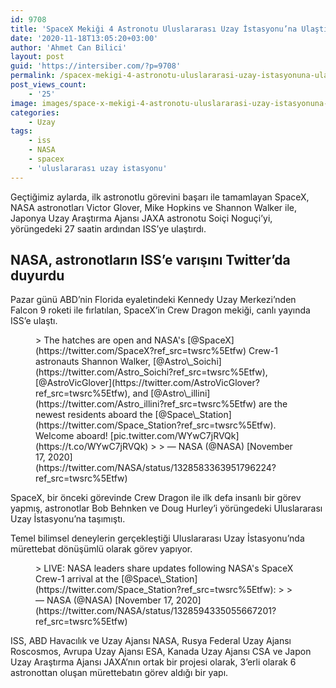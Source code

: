 ```yaml
---
id: 9708
title: 'SpaceX Mekiği 4 Astronotu Uluslararası Uzay İstasyonu’na Ulaştırdı'
date: '2020-11-18T13:05:20+03:00'
author: 'Ahmet Can Bilici'
layout: post
guid: 'https://intersiber.com/?p=9708'
permalink: /spacex-mekigi-4-astronotu-uluslararasi-uzay-istasyonuna-ulastirdi/
post_views_count:
    - '25'
image: images/space-x-mekigi-4-astronotu-uluslararasi-uzay-istasyonuna-ulastirdi.png
categories:
    - Uzay
tags:
    - iss
    - NASA
    - spacex
    - 'uluslararası uzay istasyonu'
---
```


Geçtiğimiz aylarda, ilk astronotlu görevini başarı ile tamamlayan SpaceX, NASA astronotları Victor Glover, Mike Hopkins ve Shannon Walker ile, Japonya Uzay Araştırma Ajansı JAXA astronotu Soiçi Noguçi’yi, yörüngedeki 27 saatin ardından ISS’ye ulaştırdı.

## NASA, astronotların ISS’e varışını Twitter’da duyurdu

Pazar günü ABD’nin Florida eyaletindeki Kennedy Uzay Merkezi’nden Falcon 9 roketi ile fırlatılan, SpaceX’in Crew Dragon mekiği, canlı yayında ISS’e ulaştı.

<figure class="wp-block-embed-twitter wp-block-embed is-type-rich is-provider-twitter"><div class="wp-block-embed__wrapper">> The hatches are open and NASA's [@SpaceX](https://twitter.com/SpaceX?ref_src=twsrc%5Etfw) Crew-1 astronauts Shannon Walker, [@Astro\_Soichi](https://twitter.com/Astro_Soichi?ref_src=twsrc%5Etfw), [@AstroVicGlover](https://twitter.com/AstroVicGlover?ref_src=twsrc%5Etfw), and [@Astro\_illini](https://twitter.com/Astro_illini?ref_src=twsrc%5Etfw) are the newest residents aboard the [@Space\_Station](https://twitter.com/Space_Station?ref_src=twsrc%5Etfw). Welcome aboard! [pic.twitter.com/WYwC7jRVQk](https://t.co/WYwC7jRVQk)
> 
> — NASA (@NASA) [November 17, 2020](https://twitter.com/NASA/status/1328583363951796224?ref_src=twsrc%5Etfw)

<script async="" charset="utf-8" src="https://platform.twitter.com/widgets.js"></script></div></figure>SpaceX, bir önceki görevinde Crew Dragon ile ilk defa insanlı bir görev yapmış, astronotlar Bob Behnken ve Doug Hurley’i yörüngedeki Uluslararası Uzay İstasyonu’na taşımıştı.

Temel bilimsel deneylerin gerçekleştiği Uluslararası Uzay İstasyonu’nda mürettebat dönüşümlü olarak görev yapıyor.

<figure class="wp-block-embed-twitter wp-block-embed is-type-rich is-provider-twitter"><div class="wp-block-embed__wrapper">> LIVE: NASA leaders share updates following NASA's SpaceX Crew-1 arrival at the [@Space\_Station](https://twitter.com/Space_Station?ref_src=twsrc%5Etfw): <https://t.co/wwTXBfkZBZ>
> 
> — NASA (@NASA) [November 17, 2020](https://twitter.com/NASA/status/1328594335055667201?ref_src=twsrc%5Etfw)

<script async="" charset="utf-8" src="https://platform.twitter.com/widgets.js"></script></div></figure>ISS, ABD Havacılık ve Uzay Ajansı NASA, Rusya Federal Uzay Ajansı Roscosmos, Avrupa Uzay Ajansı ESA, Kanada Uzay Ajansı CSA ve Japon Uzay Araştırma Ajansı JAXA’nın ortak bir projesi olarak, 3’erli olarak 6 astronottan oluşan mürettebatın görev aldığı bir yapı.